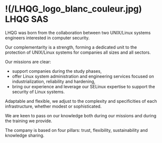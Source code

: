 !(/LHQG_logo_blanc_couleur.jpg)
LHQG SAS
========

LHQG was born from the collaboration between two UNIX/Linux systems engineers interested in computer security.

Our complementarity is a strength, forming a dedicated unit to the protection of UNIX/Linux systems for companies all sizes and all sectors.

Our missions are clear:

- support companies during the study phases,
- offer Linux system administration and engineering services focused on industrialization, reliability and hardening,
- bring our experience and leverage our SELinux expertise to support the security of Linux systems.

Adaptable and flexible, we adjust to the complexity and specificities of each infrastructure, whether modest or sophisticated.

We are keen to pass on our knowledge both during our missions and during the training we provide.

The company is based on four pillars: trust, flexibility, sustainability and knowledge sharing.
